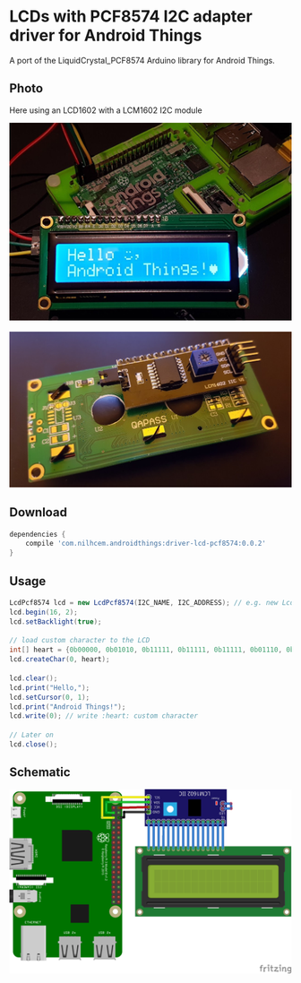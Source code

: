 # LCDs with PCF8574 I2C adapter driver for Android Things

A port of the LiquidCrystal_PCF8574 Arduino library for Android Things.

## Photo

Here using an LCD1602 with a LCM1602 I2C module

![photo][]<br><br>
![photo2][]

## Download

```groovy
dependencies {
    compile 'com.nilhcem.androidthings:driver-lcd-pcf8574:0.0.2'
}
```

## Usage

```java
LcdPcf8574 lcd = new LcdPcf8574(I2C_NAME, I2C_ADDRESS); // e.g. new LcdPcf8574("I2C1", 0x3f);
lcd.begin(16, 2);
lcd.setBacklight(true);

// load custom character to the LCD
int[] heart = {0b00000, 0b01010, 0b11111, 0b11111, 0b11111, 0b01110, 0b00100, 0b00000};
lcd.createChar(0, heart);

lcd.clear();
lcd.print("Hello,");
lcd.setCursor(0, 1);
lcd.print("Android Things!");
lcd.write(0); // write :heart: custom character

// Later on
lcd.close();
```

## Schematic

![schema][]

[photo]: https://raw.githubusercontent.com/Nilhcem/lcd-pcf8574-androidthings/master/assets/photo.jpeg
[photo2]: https://raw.githubusercontent.com/Nilhcem/lcd-pcf8574-androidthings/master/assets/photo2.jpeg
[schema]: https://raw.githubusercontent.com/Nilhcem/lcd-pcf8574-androidthings/master/assets/schematic.png

